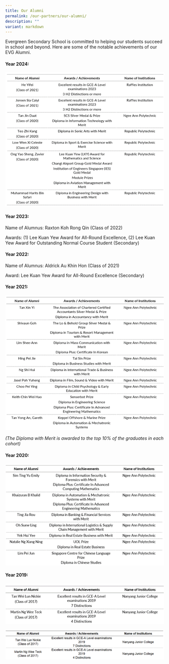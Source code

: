 ```yaml
---
title: Our Alumni
permalink: /our-partners/our-alumni/
description: ""
variant: markdown
---
```

<p>Evergreen Secondary School is committed to helping our students succeed
in school and beyond. Here are some of the notable achievements of our
EVG Alumni.</p>
<h4><strong>Year 2024:</strong></h4>

![Alumni Achievement 2024](/images/Alumni_Achievement_2024.png)

<h4><strong>Year 2023:</strong></h4>
Name of Alumnus: Raxton Koh Rong Qin (Class of 2022)

Awards: (1) Lee Kuan Yew Award for All-Round Excellence, (2) Lee Kuan Yew Award for Outstanding Normal Course Student (Secondary)

<h4><strong>Year 2022:</strong></h4>
Name of Alumnus: Aldrick Au Khin Hon (Class of 2021)

Award: Lee Kuan Yew Award for All-Round Excellence (Secondary)

<h4><strong>Year 2021:</strong></h4>

![Alumni Achievement 2021](/images/Alumni_Achievement_2021.png)

<p><em>(The Diploma with Merit is awarded to the top 10% of the graduates in each cohort)</em>
</p>

<h4><strong>Year 2020:</strong></h4>

![Alumni Achievement 2020](/images/Alumni_Achievement_2020.png)

<h4><strong>Year 2019:</strong></h4>

![Alumni Achievement 2019](/images/Alumni_Achievement_2019.png)

![Alumni Achievement 2019_1](/images/Alumni_Achievement_2019_1.png)
